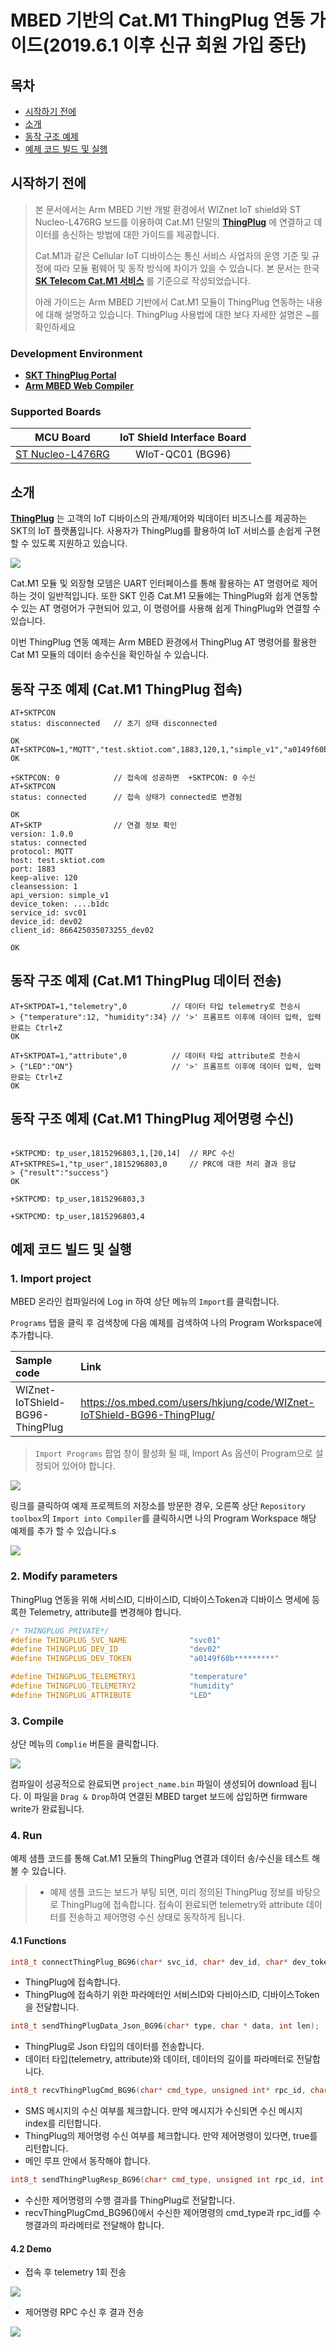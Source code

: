 # MBED 기반의 Cat.M1 ThingPlug 연동 가이드(2019.6.1 이후 신규 회원 가입 중단)

## 목차

-   [시작하기 전에](#Prerequisites)
-   [소개](#Step-1-Overview)
-   [동작 구조 예제](#Step-2-SampleCode)
-   [예제 코드 빌드 및 실행](#Step-3-Build-and-Run)

<a name="Prerequisites"></a>
## 시작하기 전에

> 본 문서에서는 Arm MBED 기반 개발 환경에서 WIZnet IoT shield와 ST Nucleo-L476RG 보드를 이용하여 Cat.M1 단말의 **[ThingPlug][link-thingplug-portal]** 에 연결하고 데이터를 송신하는 방법에 대한 가이드를 제공합니다.
> 
> Cat.M1과 같은 Cellular IoT 디바이스는 통신 서비스 사업자의 운영 기준 및 규정에 따라 모듈 펌웨어 및 동작 방식에 차이가 있을 수 있습니다. 본 문서는 한국 **[SK Telecom Cat.M1 서비스][skt-iot-portal]** 를 기준으로 작성되었습니다.
> 
> 아래 가이드는 Arm MBED 기반에서 Cat.M1 모듈이 ThingPlug 연동하는 내용에 대해 설명하고 있습니다. ThingPlug 사용법에 대한 보다 자세한 설명은 ~를 확인하세요

### Development Environment
* **[SKT ThingPlug Portal][link-thingplug-portal]**
* **[Arm MBED Web Compiler][link-mbed-compiler]**



### Supported Boards

| MCU Board | IoT Shield Interface Board |
|:--------:|:--------:|
| [ST Nucleo-L476RG][link-nucleo-l476rg] | WIoT-QC01 (BG96) |

<a name="Step-1-Overview"></a>
## 소개

**[ThingPlug][link-thingplug-portal]** 는 고객의 IoT 디바이스의 관제/제어와 빅데이터 비즈니스를 제공하는 SKT의 IoT 플랫폼입니다. 사용자가 ThingPlug를 활용하여 IoT 서비스를 손쉽게 구현할 수 있도록 지원하고 있습니다.

![][1]

Cat.M1 모듈 및 외장형 모뎀은 UART 인터페이스를 통해 활용하는 AT 명령어로 제어하는 것이 일반적입니다. 또한 SKT 인증 Cat.M1 모듈에는 ThingPlug와 쉽게 연동할 수 있는 AT 명령어가 구현되어 있고, 이 명령어를 사용해 쉽게 ThingPlug와 연결할 수 있습니다.

이번 ThingPlug 연동 예제는 Arm MBED 환경에서 ThingPlug AT 명령어를 활용한 Cat M1 모듈의 데이터 송수신을 확인하실 수 있습니다.

<a name="Step-2-SampleCode"></a>

## 동작 구조 예제 (Cat.M1 ThingPlug 접속)

```
AT+SKTPCON
status: disconnected   // 초기 상태 disconnected

OK
AT+SKTPCON=1,"MQTT","test.sktiot.com",1883,120,1,"simple_v1","a0149f60b*********","svc01","dev02"
OK

+SKTPCON: 0            // 접속에 성공하면  +SKTPCON: 0 수신
AT+SKTPCON
status: connected      // 접속 상태가 connected로 변경됨

OK
AT+SKTP                // 연결 정보 확인
version: 1.0.0
status: connected
protocol: MQTT
host: test.sktiot.com
port: 1883
keep-alive: 120
cleansession: 1
api_version: simple_v1
device_token: ....b1dc
service_id: svc01
device_id: dev02
client_id: 866425035073255_dev02

OK

```


## 동작 구조 예제 (Cat.M1 ThingPlug 데이터 전송)

```
AT+SKTPDAT=1,"telemetry",0          // 데이터 타입 telemetry로 전송시
> {"temperature":12, "humidity":34} // '>' 프롬프트 이후에 데이터 입력, 입력 완료는 Ctrl+Z
OK

AT+SKTPDAT=1,"attribute",0          // 데이터 타입 attribute로 전송시
> {"LED":"ON"}                      // '>' 프롬프트 이후에 데이터 입력, 입력 완료는 Ctrl+Z
OK

```


## 동작 구조 예제 (Cat.M1 ThingPlug 제어명령 수신)

```

+SKTPCMD: tp_user,1815296803,1,[20,14]  // RPC 수신
AT+SKTPRES=1,"tp_user",1815296803,0     // PRC에 대한 처리 결과 응답
> {"result":"success"}
OK

+SKTPCMD: tp_user,1815296803,3

+SKTPCMD: tp_user,1815296803,4

```


<a name="Step-3-Build-and-Run"></a>
## 예제 코드 빌드 및 실행

### 1. Import project
MBED 온라인 컴파일러에 Log in 하여 상단 메뉴의 `Import`를 클릭합니다.

`Programs` 탭을 클릭 후 검색창에 다음 예제를 검색하여 나의 Program Workspace에 추가합니다.


| Sample code | Link |
|:--------|:--------|
| WIZnet-IoTShield-BG96-ThingPlug | https://os.mbed.com/users/hkjung/code/WIZnet-IoTShield-BG96-ThingPlug/ |


> `Import Programs` 팝업 창이 활성화 될 때, Import As 옵션이 Program으로 설정되어 있어야 합니다.

![][import1]

링크를 클릭하여 예제 프로젝트의 저장소를 방문한 경우, 오른쪽 상단 `Repository toolbox`의 `Import into Compiler`를 클릭하시면 나의 Program Workspace 해당 예제를 추가 할 수 있습니다.s

![][import2]

### 2. Modify parameters

ThingPlug 연동을 위해 서비스ID, 디바이스ID, 디바이스Token과 디바이스 명세에 등록한 Telemetry, attribute를 변경해야 합니다.

````cpp
/* THINGPLUG PRIVATE*/
#define THINGPLUG_SVC_NAME              "svc01"
#define THINGPLUG_DEV_ID                "dev02"
#define THINGPLUG_DEV_TOKEN             "a0149f60b*********"

#define THINGPLUG_TELEMETRY1            "temperature"
#define THINGPLUG_TELEMETRY2            "humidity"
#define THINGPLUG_ATTRIBUTE             "LED"
````

### 3. Compile

상단 메뉴의 `Complie` 버튼을 클릭합니다.

![][compile]

컴파일이 성공적으로 완료되면 `project_name.bin` 파일이 생성되어 download 됩니다. 이 파일을 `Drag & Drop`하여 연결된 MBED target 보드에 삽입하면 firmware write가 완료됩니다.

### 4. Run

예제 샘플 코드를 통해 Cat.M1 모듈의 ThingPlug 연결과 데이터 송/수신을 테스트 해볼 수 있습니다.

> * 예제 샘플 코드는 보드가 부팅 되면, 미리 정의된 ThingPlug 정보를 바탕으로 ThingPlug에 접속합니다. 접속이 완료되면 telemetry와 attribute 데이터를 전송하고 제어명령 수신 상태로 동작하게 됩니다.

#### 4.1 Functions

```cpp
int8_t connectThingPlug_BG96(char* svc_id, char* dev_id, char* dev_token);
```
 * ThingPlug에 접속합니다.
 * ThingPlug에 접속하기 위한 파라메터인 서비스ID와 다비아스ID, 디바이스Token을 전달합니다.

```cpp
int8_t sendThingPlugData_Json_BG96(char* type, char * data, int len);
```
 * ThingPlug로 Json 타입의 데이터를 전송합니다.
 * 데이터 타입(telemetry, attribute)와 데이터, 데이터의 길이를 파라메터로 전달합니다.

```cpp
int8_t recvThingPlugCmd_BG96(char* cmd_type, unsigned int* rpc_id, char* msg);
```
  * SMS 메시지의 수신 여부를 체크합니다. 만약 메시지가 수신되면 수신 메시지 index를 리턴합니다.
  * ThingPlug의 제어명령 수신 여부를 체크합니다. 만약 제어명령이 있다면, true를 리턴합니다.
  * 메인 루프 안에서 동작해야 합니다.

```cpp
int8_t sendThingPlugResp_BG96(char* cmd_type, unsigned int rpc_id, int result, char* result_data, int result_len);
```
 * 수신한 제어명령의 수행 결과를 ThingPlug로 전달합니다.
 * recvThingPlugCmd_BG96()에서 수신한 제어명령의 cmd_type과 rpc_id를 수행결과의 파라메터로 전달해야 합니다.

#### 4.2 Demo

* 접속 후 telemetry 1회 전송

![][3]

* 제어명령 RPC 수신 후 결과 전송

![][4]


[mbed-getting-started]: ./mbed_get_started.md
[skt-iot-portal]: https://www.sktiot.com/iot/developer/guide/guide/catM1/menu_05/page_01
[link-mbed-compiler]: https://ide.mbed.com/compiler/
[link-nucleo-l476rg]: https://os.mbed.com/platforms/ST-Nucleo-L476RG/
[link-bg96-atcommand-manual]: https://www.quectel.com/UploadImage/Downlad/Quectel_BG96_AT_Commands_Manual_V2.1.pdf
[link-bg96-tcp-manual]: https://www.quectel.com/UploadImage/Downlad/Quectel_BG96_TCP(IP)_AT_Commands_Manual_V1.0.pdf

[import1]: ./imgs/mbed_guide_webide_import.png
[import2]: ./imgs/mbed_guide_webide_import_repo.png
[compile]: ./imgs/mbed_guide_webide_compile.png
[1]: ./imgs/thingplug_main.png
[3]: ./imgs/thingplug_mbed_data_send.PNG
[4]: ./imgs/thingplug_mbed_cmd_result.PNG

[link-thingplug-atcommand-manual]: https://www.sktiot.com/api/common/file/download?fileId=00EYNW8OXF8VA94EE29A
[link-thingplug-portal]: https://portal.sktiot.com/intro
 

